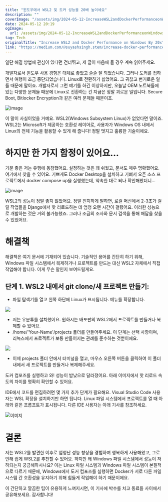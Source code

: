 ```yaml
---
title: "윈도우에서 WSL2 및 도커 성능을 20배 높이세요"
description: ""
coverImage: "/assets/img/2024-05-12-IncreaseWSL2andDockerPerformanceonWindowsBy20x_0.png"
date: 2024-05-12 20:19
ogImage: 
  url: /assets/img/2024-05-12-IncreaseWSL2andDockerPerformanceonWindowsBy20x_0.png
tag: Tech
originalTitle: "Increase WSL2 and Docker Performance on Windows By 20x"
link: "https://medium.com/@suyashsingh.stem/increase-docker-performance-on-windows-by-20x-6d2318256b9a"
---
```



일단 해결 방법에 관심이 있다면 건너뛰고, 제 글이 마음에 들 경우 계속 읽어주세요.

개발자로서 윈도우 사용 경험은 대체로 좋았고 술술 잘 되었습니다. 그러나 도커를 접하면서 여행이 조금 중단되었습니다. Linux로 전환하기 싫었어요. 그 귀찮고 번거로운 일들 때문에 말이죠. 개발자로서 그런 얘기를 하긴 이상하지만, 오늘날 OEM 노트북들에 있는 다양한 문제들 때문에 Linux로 전환하는 건 지금은 정말 괴로운 일입니다. Secure Boot, Bitlocker Encryption과 같은 여러 문제들 때문이죠.

![image](/assets/img/2024-05-12-IncreaseWSL2andDockerPerformanceonWindowsBy20x_0.png)

이 말이 사실이었을 거예요. WSL2(Windows Subsystem Linux)가 없었다면 말이죠. WSL2는 Microsoft가 제공하는 호환성 레이어로, 사용자가 Windows OS 내에서 Linux의 전체 기능을 활용할 수 있게 해 줍니다! 정말 멋지고 훌륭한 기술이에요.



# 하지만 한 가지 함정이 있어요...

기분 좋은 저는 유행에 동참했어요. 설정하는 것은 꽤 쉬웠고, 문서도 매우 명확했어요. 여기에서 찾을 수 있어요. 기쁘게도 Docker Desktop을 설치하고 기뻐서 오픈 소스 프로젝트에서 docker compose up을 실행했는데, 약속한 대로 되나 확인해봤더니...

![image](/assets/img/2024-05-12-IncreaseWSL2andDockerPerformanceonWindowsBy20x_1.png)

WSL2의 성능이 정말 좋지 않았어요. 정말 진지하게 말하면, 로컬 머신에서 2-3초가 걸릴 작업들을 Django에서 핫 리로드하는 데 엄청 오랜 시간이 걸렸어요. 이러한 성능으로 개발하는 것은 거의 불가능했죠. 그러나 조금의 조사와 문서 검색을 통해 해답을 찾을 수 있었어요.



# 해결책

해결책은 여기 문서에 기재되어 있습니다. 기술적인 용어를 간단히 하기 위해, Windows 파일 시스템에서 복제하거나 프로젝트를 만드는 대신 WSL2 자체에서 직접 작업해야 합니다. 이게 무슨 말인지 보여드릴게요.

## 단계 1. WSL2 내에서 git clone/새 프로젝트 만들기:

- 파일 탐색기를 열고 왼쪽 하단에 Linux가 표시됩니다. 메뉴를 확장합니다.



<img src="/assets/img/2024-05-12-IncreaseWSL2andDockerPerformanceonWindowsBy20x_2.png" />

- 저는 우분투를 설치했어요. 원하시는 배포판의 WSL2에서 프로젝트를 만들거나 복제할 수 있어요.
- /home/'Your-Name'/projects 폴더를 만들어주세요. 이 단계는 선택 사항이며, 리눅스에서 프로젝트가 보통 만들어지는 관례를 준수하는 것뿐이에요.

<img src="/assets/img/2024-05-12-IncreaseWSL2andDockerPerformanceonWindowsBy20x_3.png" />

- 이제 projects 폴더 안에서 터미널을 열고, 마우스 오른쪽 버튼을 클릭하여 이 폴더 내에서 새 프로젝트를 만들거나 복제해주세요.



도커 컴포즈를 실행하고 와! 성능이 밤낮으로 달라졌어요. 아래 이미지에서 핫 리로드 속도의 차이를 명확히 확인할 수 있어요.

IDE에서 코드를 편집하려면 몇 가지 추가 단계가 필요해요. Visual Studio Code 사용자는 WSL 확장을 설치하기만 하면 됩니다. Linux 파일 시스템에서 프로젝트를 열 때 아래와 같은 프롬프트가 표시됩니다. 다른 IDE 사용자는 아래 기사를 참조하세요.

![이미지](/assets/img/2024-05-12-IncreaseWSL2andDockerPerformanceonWindowsBy20x_4.png)

# 결론



저는 WSL2를 발견한 이후로 엄청난 성능 향상을 경험하며 행복하게 사용해왔고, 그로 인해 쉽게 WSL2를 추천할 수 있어요. 하지만 왜 Windows 파일 시스템에서 성능이 저하되는지 궁금해하시나요? 이는 Linux 파일 시스템과 Windows 파일 시스템이 본질적으로 다르기 때문에, Windows에서 도커 컴포즈를 실행하면 Docker가 서로 다른 파일 시스템 간 호환성을 유지하기 위해 힘들게 작업해야 하기 때문이에요.

이 간단하고 깔끔한 팁이 유용하게 느껴지시면, 이 기사에 박수를 치고 동료들 사이에서 공유해보세요. 감사합니다!